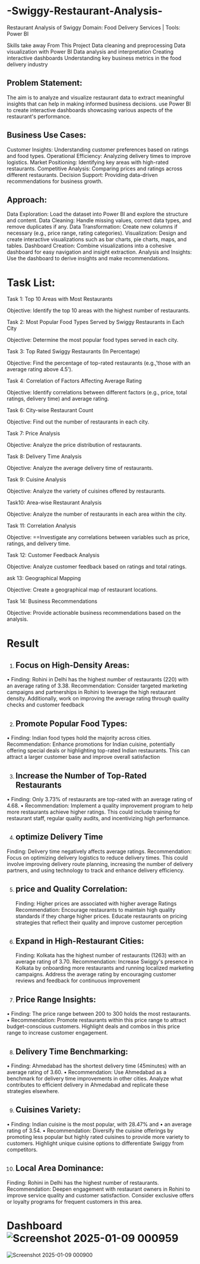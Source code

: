 # -Swiggy-Restaurant-Analysis-
Restaurant Analysis of Swiggy Domain: Food Delivery Services | Tools: Power BI  
                                                             

Skills take away From This Project
Data cleaning and preprocessing
Data visualization with Power BI
Data analysis and interpretation
Creating interactive dashboards
Understanding key business metrics in the food delivery industry

## Problem Statement:
The aim is to analyze and visualize restaurant data to extract meaningful insights that can help in making informed business decisions.
use Power BI to create interactive dashboards showcasing various aspects of the restaurant's performance.

## Business Use Cases:
Customer Insights: Understanding customer preferences based on ratings and food types.
Operational Efficiency: Analyzing delivery times to improve logistics.
Market Positioning: Identifying key areas with high-rated restaurants.
Competitive Analysis: Comparing prices and ratings across different restaurants.
Decision Support: Providing data-driven recommendations for business growth.

## Approach:
Data Exploration: Load the dataset into Power BI and explore the structure and content.
Data Cleaning: Handle missing values, correct data types, and remove duplicates if any.
Data Transformation: Create new columns if necessary (e.g., price range, rating categories).
Visualization: Design and create interactive visualizations such as bar charts, pie charts, maps, and tables.
Dashboard Creation: Combine visualizations into a cohesive dashboard for easy navigation and insight extraction.
Analysis and Insights: Use the dashboard to derive insights and make recommendations.

 # Task List:

Task 1: Top 10 Areas with Most Restaurants

Objective: Identify the top 10 areas with the highest number of restaurants.

Task 2: Most Popular Food Types Served by Swiggy Restaurants in Each City

Objective: Determine the most popular food types served in each city.

Task 3: Top Rated Swiggy Restaurants (In Percentage)

Objective: Find the percentage of top-rated restaurants (e.g.,'those with an average rating above 4.5').

Task 4: Correlation of Factors Affecting Average Rating

Objective: Identify correlations between different factors (e.g., price, total ratings, delivery time) and average rating.

Task 6: City-wise Restaurant Count

Objective: Find out the number of restaurants in each city.

Task 7: Price Analysis

Objective: Analyze the price distribution of restaurants.

Task 8: Delivery Time Analysis

Objective: Analyze the average delivery time of restaurants.

Task 9: Cuisine Analysis

Objective: Analyze the variety of cuisines offered by restaurants.

Task10: Area-wise Restaurant Analysis

Objective: Analyze the number of restaurants in each area within the city.

Task 11: Correlation Analysis

Objective: ==Investigate any correlations between variables such as price, ratings, and delivery time.

Task 12: Customer Feedback Analysis

Objective: Analyze customer feedback based on ratings and total ratings.

ask 13: Geographical Mapping

Objective: Create a geographical map of restaurant locations.

Task 14: Business Recommendations

Objective: Provide actionable business recommendations based on the analysis.

# Result 

1. ## Focus on High-Density Areas: 
                   
• Finding: Rohini in Delhi has the highest number of restaurants  (220) with an average rating of 3.38.
 Recommendation:   Consider targeted marketing  campaigns and partnerships  in  Rohini to leverage the high restaurant density.
 Additionally, work on improving  the average rating through quality checks and customer feedback
 
2. ## Promote Popular Food Types:

• Finding: Indian food types hold the majority across cities.
Recommendation: Enhance promotions for Indian cuisine, potentially offering special deals or highlighting top-rated Indian restaurants.
This can attract a larger customer base and improve overall satisfaction

3. ## Increase the Number of Top-Rated Restaurants
•        Finding: Only 3.73% of restaurants  are top-rated with  an average rating of 4.68.
•        Recommendation: Implement a quality improvement program to help more restaurants achieve higher ratings.
 This could include training for restaurant staff, regular quality audits, and incentivizing high performance.
 
  4. ## optimize Delivery Time
Finding: Delivery time negatively affects average ratings.
Recommendation: Focus on optimizing delivery logistics to reduce delivery times. 
This could involve improving delivery route planning, increasing the number of delivery partners, and using technology to track and enhance delivery efficiency.
 
5. ## price and Quality Correlation:
    Finding: Higher  prices are associated with higher average
Ratings Recommendation:  Encourage restaurants to maintain high quality	standards if  they charge higher  prices.
Educate restaurants on pricing strategies that reflect their quality and improve customer perception

6. ## Expand in High-Restaurant Cities:
    Finding: Kolkata has the highest number of restaurants (1263)
with an average rating of 3.70.
     Recommendation: Increase Swiggy's presence in Kolkata by onboarding more restaurants and running localized marketing campaigns.
   Address the average rating by encouraging customer reviews and feedback for continuous improvement
   
7. ## Price Range Insights:
•   	Finding: The price range between 200 to 300 holds the most restaurants.
•   	Recommendation: Promote restaurants within this price range to  attract budget-conscious customers. 
Highlight deals and combos in this price range to increase customer engagement.

8. ## Delivery Time Benchmarking:
•       Finding:	Ahmedabad   	has   the	shortest	delivery time (45minutes) with an average rating of 3.60.
•       Recommendation:  Use   Ahmedabad as a benchmark  for delivery time improvements  in other cities.
      Analyze what contributes to efficient delivery in Ahmedabad and replicate these strategies elsewhere.

9. ## Cuisines Variety:
•   	Finding: Indian cuisine is the most popular, with 28.47% and
•   	an average rating of 3.54.
•   	Recommendation: Diversify the cuisine offerings by promoting less popular but highly rated cuisines to provide more variety  to customers.
Highlight unique cuisine options to differentiate Swiggy from competitors.

10. ## Local Area Dominance:
  Finding: Rohini in Delhi has the highest number of restaurants.
 Recommendation:  Deepen  engagement  with  restaurant owners in Rohini to improve service quality and customer satisfaction.
 Consider exclusive offers or loyalty programs for frequent customers in this area.


# Dashboard ![Screenshot 2025-01-09 000959](https://github.com/user-attachments/assets/cd33d19a-54f8-4a2f-a62c-826bc99c85c3)
![Screenshot 2025-01-09 000900](https://github.com/user-attachments/assets/26b5b7df-6793-41be-9f51-19ee99b4f643)









